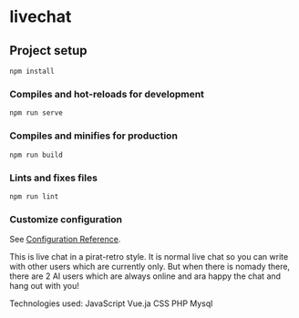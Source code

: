 # livechat

## Project setup
```
npm install
```

### Compiles and hot-reloads for development
```
npm run serve
```

### Compiles and minifies for production
```
npm run build
```

### Lints and fixes files
```
npm run lint
```

### Customize configuration
See [Configuration Reference](https://cli.vuejs.org/config/).

This is live chat in a pirat-retro style. It is normal live chat so you can write with other users which are currently only. But when there is nomady there, there are 2 AI users which are always online and ara happy the chat and hang out with you!

Technologies used:
JavaScript
Vue.ja
CSS
PHP
Mysql
